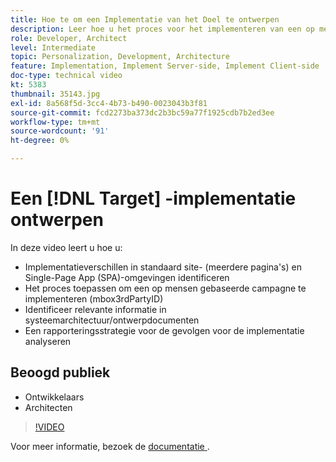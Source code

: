 ```yaml
---
title: Hoe te om een Implementatie van het Doel te ontwerpen
description: Leer hoe u het proces voor het implementeren van een op mensen gebaseerde campagne (mbox3rdPartyID) toepast, relevante informatie in documenten voor systeemarchitectuur/ontwerp identificeert en een rapporteringsstrategie analyseert voor implicaties voor de implementatie.
role: Developer, Architect
level: Intermediate
topic: Personalization, Development, Architecture
feature: Implementation, Implement Server-side, Implement Client-side
doc-type: technical video
kt: 5383
thumbnail: 35143.jpg
exl-id: 8a568f5d-3cc4-4b73-b490-0023043b3f81
source-git-commit: fcd2273ba373dc2b3bc59a77f1925cdb7b2ed3ee
workflow-type: tm+mt
source-wordcount: '91'
ht-degree: 0%

---
```


# Een [!DNL Target] -implementatie ontwerpen

In deze video leert u hoe u:

* Implementatieverschillen in standaard site- (meerdere pagina&#39;s) en Single-Page App (SPA)-omgevingen identificeren
* Het proces toepassen om een op mensen gebaseerde campagne te implementeren (mbox3rdPartyID)
* Identificeer relevante informatie in systeemarchitectuur/ontwerpdocumenten
* Een rapporteringsstrategie voor de gevolgen voor de implementatie analyseren

## Beoogd publiek

* Ontwikkelaars
* Architecten

>[!VIDEO](https://video.tv.adobe.com/v/35143/?quality=12)

Voor meer informatie, bezoek de [ documentatie ](https://experienceleague.adobe.com/docs/target/using/implement-target/implementing-target.html?lang=nl-NL).
